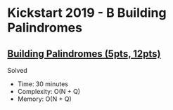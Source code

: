 # Kickstart 2019 - B Building Palindromes

## [Building Palindromes (5pts, 12pts)](https://codingcompetitions.withgoogle.com/kickstart/round/0000000000050eda/0000000000119866)

Solved

* Time: 30 minutes
* Complexity: O(N + Q)
* Memory: O(N + Q)
